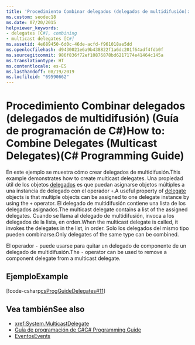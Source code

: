 ```yaml
---
title: 'Procedimiento Combinar delegados (delegados de multidifusión): Guía de programación de C#'
ms.custom: seodec18
ms.date: 07/20/2015
helpviewer_keywords:
- delegates [C#], combining
- multicast delegates [C#]
ms.assetid: 4e689450-6d0c-46de-acfd-f961018ae5dd
ms.openlocfilehash: d9430021e6a9b438822f1a6dc201f64adf4fdb0f
ms.sourcegitcommit: 986f836f72ef10876878bd6217174e41464c145a
ms.translationtype: HT
ms.contentlocale: es-ES
ms.lasthandoff: 08/19/2019
ms.locfileid: "69590662"
---
```

# <a name="how-to-combine-delegates-multicast-delegatesc-programming-guide"></a><span data-ttu-id="299a1-102">Procedimiento Combinar delegados (delegados de multidifusión) (Guía de programación de C#)</span><span class="sxs-lookup"><span data-stu-id="299a1-102">How to: Combine Delegates (Multicast Delegates)(C# Programming Guide)</span></span>
<span data-ttu-id="299a1-103">En este ejemplo se muestra cómo crear delegados de multidifusión.</span><span class="sxs-lookup"><span data-stu-id="299a1-103">This example demonstrates how to create multicast delegates.</span></span> <span data-ttu-id="299a1-104">Una propiedad útil de los objetos [delegados](../../language-reference/keywords/delegate.md) es que puedan asignarse objetos múltiples a una instancia de delegado con el operador `+`.</span><span class="sxs-lookup"><span data-stu-id="299a1-104">A useful property of [delegate](../../language-reference/keywords/delegate.md) objects is that multiple objects can be assigned to one delegate instance by using the `+` operator.</span></span> <span data-ttu-id="299a1-105">El delegado de multidifusión contiene una lista de los delegados asignados.</span><span class="sxs-lookup"><span data-stu-id="299a1-105">The multicast delegate contains a list of the assigned delegates.</span></span> <span data-ttu-id="299a1-106">Cuando se llama al delegado de multidifusión, invoca a los delegados de la lista, en orden.</span><span class="sxs-lookup"><span data-stu-id="299a1-106">When the multicast delegate is called, it invokes the delegates in the list, in order.</span></span> <span data-ttu-id="299a1-107">Solo los delegados del mismo tipo pueden combinarse.</span><span class="sxs-lookup"><span data-stu-id="299a1-107">Only delegates of the same type can be combined.</span></span>  
  
 <span data-ttu-id="299a1-108">El operador `-` puede usarse para quitar un delegado de componente de un delegado de multidifusión.</span><span class="sxs-lookup"><span data-stu-id="299a1-108">The `-` operator can be used to remove a component delegate from a multicast delegate.</span></span>  
  
## <a name="example"></a><span data-ttu-id="299a1-109">Ejemplo</span><span class="sxs-lookup"><span data-stu-id="299a1-109">Example</span></span>  
 [!code-csharp[csProgGuideDelegates#11](~/samples/snippets/csharp/VS_Snippets_VBCSharp/csProgGuideDelegates/CS/Delegates.cs#11)]  
  
## <a name="see-also"></a><span data-ttu-id="299a1-110">Vea también</span><span class="sxs-lookup"><span data-stu-id="299a1-110">See also</span></span>

- <xref:System.MulticastDelegate>
- [<span data-ttu-id="299a1-111">Guía de programación de C#</span><span class="sxs-lookup"><span data-stu-id="299a1-111">C# Programming Guide</span></span>](../index.md)
- [<span data-ttu-id="299a1-112">Eventos</span><span class="sxs-lookup"><span data-stu-id="299a1-112">Events</span></span>](../events/index.md)
